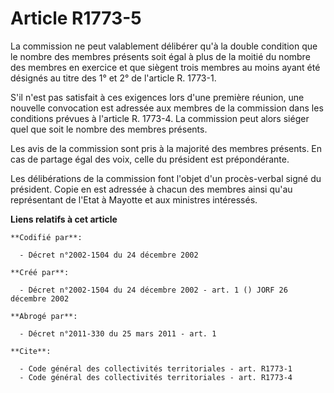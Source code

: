 # Article R1773-5

La commission ne peut valablement délibérer qu'à la double condition que le nombre des membres présents soit égal à plus de
la moitié du nombre des membres en exercice et que siègent trois membres au moins ayant été désignés au titre des 1° et 2° de
l'article R. 1773-1.

S'il n'est pas satisfait à ces exigences lors d'une première réunion, une nouvelle convocation est adressée aux membres de la
commission dans les conditions prévues à l'article R. 1773-4. La commission peut alors siéger quel que soit le nombre des
membres présents.

Les avis de la commission sont pris à la majorité des membres présents. En cas de partage égal des voix, celle du président
est prépondérante.

Les délibérations de la commission font l'objet d'un procès-verbal signé du président. Copie en est adressée à chacun des
membres ainsi qu'au représentant de l'Etat à Mayotte et aux ministres intéressés.

**Liens relatifs à cet article**

	**Codifié par**:

	  - Décret n°2002-1504 du 24 décembre 2002

	**Créé par**:

	  - Décret n°2002-1504 du 24 décembre 2002 - art. 1 () JORF 26 décembre 2002

	**Abrogé par**:

	  - Décret n°2011-330 du 25 mars 2011 - art. 1

	**Cite**:

	  - Code général des collectivités territoriales - art. R1773-1
	  - Code général des collectivités territoriales - art. R1773-4
